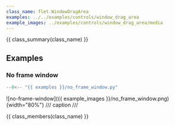 ```yaml
---
class_name: flet.WindowDragArea
examples: ../../examples/controls/window_drag_area
example_images: ../examples/controls/window_drag_area/media
---
```


{{ class_summary(class_name) }}

## Examples

### No frame window

```python
--8<-- "{{ examples }}/no_frame_window.py"
```

![no-frame-window]({{ example_images }}/no_frame_window.png){width="80%"}
/// caption
///

{{ class_members(class_name) }}
